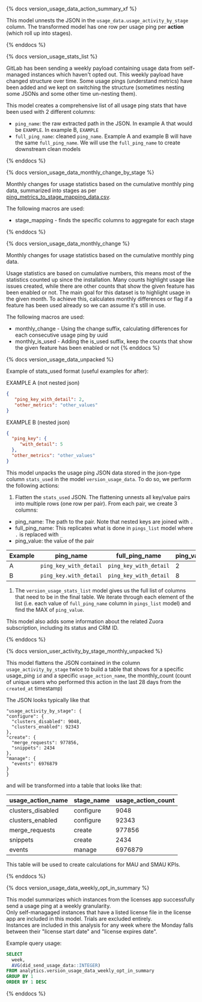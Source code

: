 {% docs version_usage_data_action_summary_xf %}

This model unnests the JSON in the `usage_data.usage_activity_by_stage` column. The transformed model has one row per usage ping per **action** (which roll up into stages).

{% enddocs %}


{% docs version_usage_stats_list %}

GitLab has been sending a weekly payload containing usage data from self-managed instances which haven't opted out. This weekly payload have changed structure over time. Some usage pings (understand metrics) have been added and we kept on switching the structure (sometimes nesting some JSONs and some other time un-nesting them).

This model creates a comprehensive list of all usage ping stats that have been used with 2 different columns:

* `ping_name`: the raw extracted path  in the JSON. In example A that would be `EXAMPLE`. In example B, `EXAMPLE`
* `full_ping_name`: cleaned `ping_name`. Example A and example B will have the same `full_ping_name`. We will use the `full_ping_name` to create downstream clean models


{% enddocs %}

{% docs version_usage_data_monthly_change_by_stage %}

Monthly changes for usage statistics based on the cumulative monthly ping data, summarized into stages as per [ping_metrics_to_stage_mapping_data.csv](https://gitlab.com/gitlab-data/analytics/blob/master/transform/snowflake-dbt/data/ping_metrics_to_stage_mapping_data.csv).

The following macros are used:
* stage_mapping - finds the specific columns to aggregate for each stage

{% enddocs %}

{% docs version_usage_data_monthly_change %}

Monthly changes for usage statistics based on the cumulative monthly ping data.

Usage statistics are based on cumulative numbers, this means most of the statistics counted up since the installation. Many counts highlight usage like issues created, while there are other counts that show the given feature has been enabled or not.
The main goal for this dataset is to highlight usage in the given month. To achieve this, calculates monthly differences or flag if a feature has been used already so we can assume it's still in use.

The following macros are used:

* monthly_change - Using the change suffix, calculating differences for each consecutive usage ping by uuid
* monthly_is_used - Adding the is_used suffix, keep the counts that show the given feature has been enabled or not
{% enddocs %}

{% docs version_usage_data_unpacked %}

Example of stats_used format (useful examples for after):

EXAMPLE A (not nested json)
```json
{
   "ping_key_with_detail": 2,
   "other_metrics": "other_values"
}
```

EXAMPLE B (nested json)
```json
{
  "ping_key": { 
     "with_detail": 5
  },
  "other_metrics": "other_values"
}
```
 
This model unpacks the usage ping JSON data stored in the json-type column `stats_used` in the model `version_usage_data`. To do so, we perform the following actions:

1. Flatten the `stats_used` JSON. The flattening unnests all key/value pairs into multiple rows (one row per pair). From each pair, we create 3 columns:

  * ping_name: The path to the pair. Note that nested keys are joined with `.`
  * full_ping_name: This replicates what is done in `pings_list` model where `.` is replaced with `_`
  * ping_value: the value of the pair
  
| Example | ping_name | full_ping_name | ping_value |
|---|---|---|---|
| A | `ping_key_with_detail` | `ping_key_with_detail` | 2 |
| B | `ping_key.with_detail` | `ping_key_with_detail` | 8 |

1. The `version_usage_stats_list` model gives us the full list of columns that need to be in the final table. We iterate through each element of the list (i.e. each value of `full_ping_name` column in `pings_list` model) and find the MAX of `ping_value`.

This model also adds some information about the related Zuora subscription, including its status and CRM ID.

{% enddocs %}

{% docs version_user_activity_by_stage_monthly_unpacked %}

This model flattens the JSON contained in the column `usage_activity_by_stage` twice to build a table that shows for a specific usage_ping `id` and a specific `usage_action_name`, the monthly_count (count of unique users who performed this action in the last 28 days from the `created_at` timestamp)

The JSON looks typically like that

```
"usage_activity_by_stage": {
"configure": {
  "clusters_disabled": 9048,
  "clusters_enabled": 92343
},
"create": {
  "merge_requests": 977856,
  "snippets": 2434
},
"manage": {
  "events": 6976879
}
}
```

and will be transformed into a table that looks like that:

| usage_action_name  | stage_name | usage_action_count|
|--------------------|-----------|---------|
| clusters\_disabled | configure | 9048    |
| clusters\_enabled  | configure | 92343   |
| merge\_requests    | create    | 977856  |
| snippets           | create    | 2434    |
| events             | manage    | 6976879 |


This table will be used to create calculations for MAU and SMAU KPIs.

{% enddocs %}

{% docs version_usage_data_weekly_opt_in_summary %}

This model summarizes which instances from the licenses app successfully send a usage ping at a weekly granularity.  
Only self-managaged instances that have a listed license file in the license app are included in this model. Trials are excluded entirely.  
Instances are included in this analysis for any week where the Monday falls between their "license start date" and "license expires date".  

Example query usage:
```sql
SELECT
  week,
  AVG(did_send_usage_data::INTEGER)
FROM analytics.version_usage_data_weekly_opt_in_summary
GROUP BY 1
ORDER BY 1 DESC
```

{% enddocs %}

